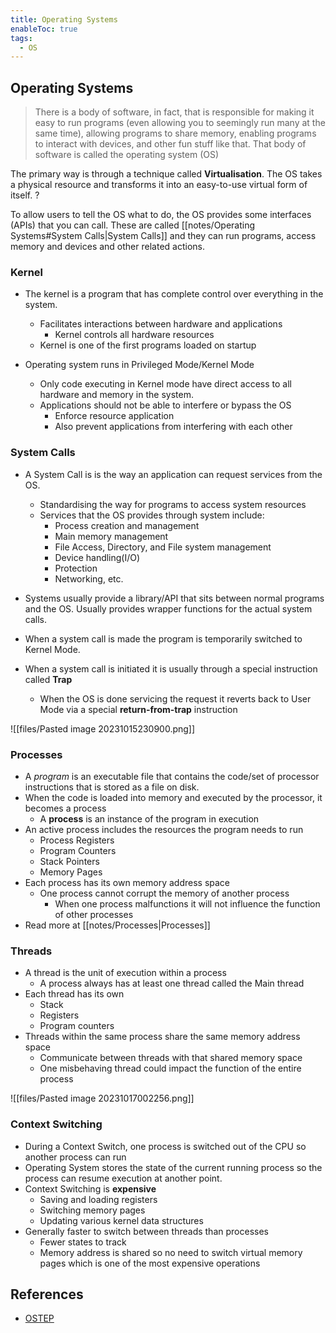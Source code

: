```yaml
---
title: Operating Systems
enableToc: true
tags:
  - OS
---
```

## Operating Systems
>There is a body of software, in fact, that is responsible for making it easy to run programs (even allowing you to seemingly run many at the same time), allowing programs to share memory, enabling programs to interact with devices, and other fun stuff like that. That body of software is called the operating system (OS)

The primary way is through a technique called **Virtualisation**. The OS takes a physical resource and transforms it into an easy-to-use virtual form of itself. ?

To allow users to tell the OS what to do, the OS provides some interfaces (APIs) that you can call. These are called [[notes/Operating Systems#System Calls|System Calls]] and they can run programs, access memory and devices and other related actions. 
### Kernel
- The kernel is a program that has complete control over everything in the system. 
	- Facilitates interactions between hardware and applications
		- Kernel controls all hardware resources
	- Kernel is one of the first programs loaded on startup


- Operating system runs in Privileged Mode/Kernel Mode
	- Only code executing in Kernel mode have direct access to all hardware and memory in the system.
	- Applications should not be able to interfere or bypass the OS
		- Enforce resource application
		- Also prevent applications from interfering with each other
### System Calls 
- A System Call is is the way an application can request services from the OS.
	- Standardising the way for programs to access system resources
	- Services that the OS provides through system include:
		- Process creation and management
		- Main memory management
		- File Access, Directory, and File system management
		- Device handling(I/O)
		- Protection
		- Networking, etc.

- Systems usually provide a library/API that sits between normal programs and the OS. Usually provides wrapper functions for the actual system calls.
- When a system call is made the program is temporarily switched to Kernel Mode.
- When a system call is initiated it is usually through a special instruction called **Trap**
	- When the OS is done servicing the request it reverts back to User Mode via  a special **return-from-trap** instruction

![[files/Pasted image 20231015230900.png]]
### Processes
- A *program* is an executable file that contains the code/set of processor instructions that is stored as a file on disk.
- When the code is loaded into memory and executed by the processor, it becomes a process
	- A **process** is an instance of the program in execution
- An active process includes the resources the program needs to run
	- Process Registers
	- Program Counters
	- Stack Pointers
	- Memory Pages
- Each process has its own memory address space
	- One process cannot corrupt the memory of another process
		- When one process malfunctions it will not influence the function of other processes
- Read more at [[notes/Processes|Processes]]
### Threads
- A thread is the unit of execution within a process
	- A process always has at least one thread called the Main thread
- Each thread has its own
	- Stack
	- Registers
	- Program counters
- Threads within the same process share the same memory address space
	- Communicate between threads with that shared memory space
	- One misbehaving thread could impact the function of the entire process

![[files/Pasted image 20231017002256.png]]
### Context Switching
- During a Context Switch, one process is switched out of the CPU so another process can run
- Operating System stores the state of the current running process so the process can resume execution at another point.
- Context Switching is **expensive**
	- Saving and loading registers
	- Switching memory pages 
	- Updating various kernel data structures
- Generally faster to switch between threads than processes
	- Fewer states to track
	- Memory address is shared so no need to switch virtual memory pages which is one of the most expensive operations


## References
- [OSTEP](https://pages.cs.wisc.edu/~remzi/OSTEP/#book-chapters)